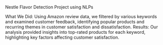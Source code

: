 Nestle Flavor Detection Project using NLPs

What We Did: Using Amazon review data, we filtered by various keywords and examined customer feedback, identifying popular products and recurring themes in customer satisfaction and dissatisfaction.
Results: Our analysis provided insights into top-rated products for each keyword, highlighting key factors affecting customer satisfaction.
